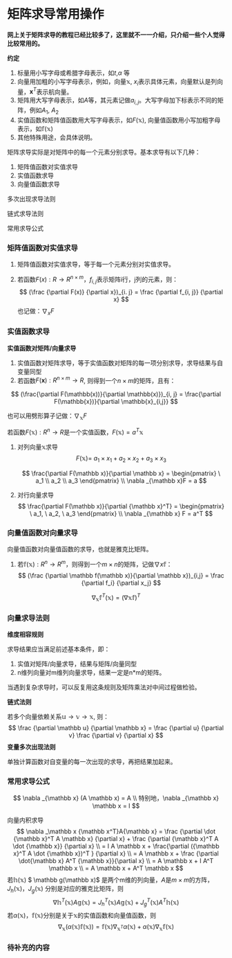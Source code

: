 # 矩阵求导常用操作

**网上关于矩阵求导的教程已经比较多了，这里就不一一介绍，只介绍一些个人觉得比较常用的。**



**约定**

1. 标量用小写字母或希腊字母表示，如$t$,$\alpha$ 等
2. 向量用加粗的小写字母表示，例如，向量$\mathbb{x}$, $x_i$表示具体元素，向量默认是列向量，$\mathbf{x}^T$表示航向量。
3. 矩阵用大写字母表示，如$A$等，其元素记做$a_{i, j}$。大写字母加下标表示不同的矩阵，例如$A_1$, $A_2$
4. 实值函数和矩阵值函数用大写字母表示，如$F(\mathbb x)$, 向量值函数用小写加粗字母表示，如$\mathbb f(\mathbb x)$
5. 其他特殊用途，会具体说明。



矩阵求导实际是对矩阵中的每一个元素分别求导。基本求导有以下几种：
1. 矩阵值函数对实值求导
2. 实值函数求导 
3. 向量值函数求导

多次出现求导法则

链式求导法则

常用求导公式



### 矩阵值函数对实值求导

1. 矩阵值函数对实值求导，等于每一个元素分别对实值求导。

2. 若函数$F(x): R \to R^{n \times m}$，$f_{i,j}$表示矩阵i行，j列的元素，则：
   $$
   (\frac {\partial F(x)} {\partial x})_{i. j} = \frac {\partial f_{i, j}} {\partial x}
   $$
   也记做：$\nabla _x F$

### 实值函数求导

**实值函数对矩阵/向量求导**

1. 实值函数对矩阵求导，等于实值函数对矩阵的每一项分别求导，求导结果与自变量同型
2. 若函数$F(\mathbf{x}): R^{n \times  m} \to R$, 则得到一个$n\times m$的矩阵，且有：

$$
(\frac{\partial F(\mathbb(x))}{\partial \mathbb(x)})_{i, j} = \frac{\partial F(\mathbb{x})}{\partial \mathbb{x}_{i,j}}
$$

 

也可以用劈形算子记做：$\nabla _{\mathbb x}F$

若函数$F(\mathbb x): R^n \to R$是一个实值函数，$F(\mathbb x) = a^T \mathbb x$

 1. 对列向量$\mathbb x$求导
    $$
    F(\mathbb x) = \ a_1 \times x_1  + a_2 \times x_2 + a_3 \times x_3
    $$

    $$
    \frac{\partial F(\mathbb x)}{\partial \mathbb x} = \begin{pmatrix} \ a_1 \\ a_2 \\ a_3 \end{pmatrix}
    \\
    \nabla _{\mathbb x}F = a
    $$

 2. 对行向量求导
    $$
    \frac{\partial F(\mathbb x)}{\partial {\mathbb x}^T} = \begin{pmatrix} \ a_1, \ a_2, \ a_3 \end{pmatrix}
    \\
    \nabla _{\mathbb x} F = a^T
    $$
    


### 向量值函数对向量求导

向量值函数对向量值函数的求导，也就是雅克比矩阵。

1. 若$\mathbb f(\mathbb{x}): R^n \to R^m$，则得到一个$m \times n$的矩阵，记做$\nabla x \mathbb f$：
   $$
   (\frac {\partial \mathbb f(\mathbb x)}{\partial \mathbb x})_{i,j} = \frac {\partial f_i} {\partial x_j}
   $$



$$
\nabla _{\mathbb x} \mathbb f^T(\mathbb x) =  (\nabla \mathbb x \mathbb f)^T
$$

### 向量求导法则

**维度相容规则**

求导结果应当满足前述基本条件，即：

1. 实值对矩阵/向量求导，结果与矩阵/向量同型
2. n维列向量对m维列向量求导，结果一定是n*m的矩阵。

当遇到复杂求导时，可以反复用这条规则及矩阵乘法对中间过程做检验。

**链式法则**

若多个向量依赖关系$\mathbb u \rightarrow \mathbb v \rightarrow \mathbb x$, 则：
$$
\frac {\partial \mathbb u} {\partial \mathbb x} = \frac {\partial u} {\partial v} \frac {\partial v} {\partial x}
$$
**变量多次出现法则**

单独计算函数对自变量的每一次出现的求导，再把结果加起来。



### 常用求导公式

$$
\nabla _{\mathbb x} (A \mathbb x) = A
\\
特别地，\nabla _{\mathbb x} \mathbb x = I
$$

向量内积求导
$$
\nabla _\mathbb x  {\mathbb x^T}A{\mathbb x} = \frac {\partial \dot {\mathbb x}^T A \mathbb x} {\partial x} + \frac {\partial {\mathbb x}^T A \dot {\mathbb x}} {\partial x}
\\
 = I A \mathbb x + \frac{\partial ({\mathbb x}^T A \dot {\mathbb x})^T } {\partial x}
 \\
 = A \mathbb x + \frac {\partial \dot{\mathbb x} A^T {\mathbb x}}{\partial x}
 \\
 = A \mathbb x + I A^T \mathbb x
\\
= A \mathbb x + A^T \mathbb x
$$
若$\mathbb h(\mathbb x)$ $ \mathbb g(\mathbb x)$ 是两个m维的列向量，$A$是$m \times m$的方阵，$J_h(\mathbb x)，J_g(\mathbb x)$ 分别是对应的雅克比矩阵，则
$$
\nabla \mathbb h^T(\mathbb x) A \mathbb g(\mathbb x)  = J_h^T(\mathbb x) A \mathbb g(\mathbb x) + J_g^T(\mathbb x) A ^T\mathbb h (\mathbb x)
$$
若$\alpha(\mathbb x)，\mathbb f(\mathbb x)​$分别是关于$\mathbb x​$的实值函数和向量值函数，则
$$
\nabla _{\mathbb x} ({\alpha ({\mathbb x} )} {\mathbb f( \mathbb x)}) = {\mathbb f (\mathbb x)} \nabla _{\mathbb x^T} {\alpha(\mathbb x)} + {\alpha(\mathbb x)} \nabla _{\mathbb x} {\mathbb f(\mathbb x)}
$$


### 待补充的内容

